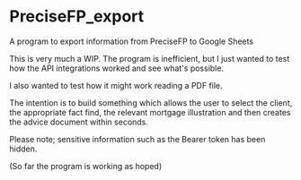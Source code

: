 # PreciseFP_export
A program to export information from PreciseFP to Google Sheets

This is very much a WIP. The program is inefficient, but I just wanted to test how the API integrations worked and see what's possible.

I also wanted to test how it might work reading a PDF file.

The intention is to build something which allows the user to select the client, the appropriate fact find, the relevant mortgage illustration and then creates the advice document within seconds.

Please note; sensitive information such as the Bearer token has been hidden.

(So far the program is working as hoped)
